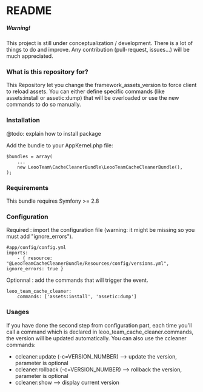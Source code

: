 # README #

##### Warning! #####
This project is still under conceptualization / development. There is a lot of things to do and improve. Any contribution (pull-request, issues...) will be much appreciated.

### What is this repository for? ###
This Repository let you change the framework_assets_version to force client to reload assets.
You can either define specific commands (like assets:install or assetic:dump) that will be overloaded or use the new commands to do so manually.

### Installation ###
@todo: explain how to install package

Add the bundle to your AppKernel.php file:
```
$bundles = array(
    ...
    new LeooTeam\CacheCleanerBundle\LeooTeamCacheCleanerBundle(),
);
```

### Requirements ###
This bundle requires Symfony >= 2.8

### Configuration ###
Required : import the configuration file (warning: it might be missing so you must add "ignore_errors").
```
#app/config/config.yml
imports:
    - { resource: "@LeooTeamCacheCleanerBundle/Resources/config/versions.yml", ignore_errors: true }
```

Optionnal : add the commands that will trigger the event.
```
leoo_team_cache_cleaner:
    commands: ['assets:install', 'assetic:dump']
```

### Usages ###
If you have done the second step from configuration part, each time you'll call a command which is declared in leoo_team_cache_cleaner.commands, the version will be updated automatically.
You can also use the ccleaner commands:

- ccleaner:update (-c=VERSION_NUMBER) --> update the version, parameter is optional
- ccleaner:rollback (-c=VERSION_NUMBER) --> rollback the version, parameter is optional
- ccleaner:show --> display current version
